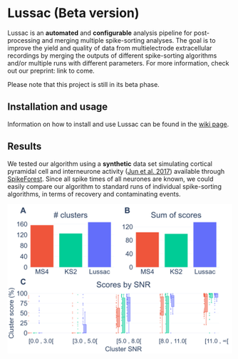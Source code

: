 
# Lussac (Beta version)

Lussac is an **automated** and **configurable** analysis pipeline for post-processing and merging multiple spike-sorting analyses. The goal is to improve the yield and quality of data from multielectrode extracellular recordings by merging the outputs of different spike-sorting algorithms and/or multiple runs with different parameters.
For more information, check out our preprint: link to come.

Please note that this project is still in its beta phase.


## Installation and usage

Information on how to install and use Lussac can be found in the [wiki page](https://github.com/BarbourLab/lussac/wiki).


## Results

We tested our algorithm using a **synthetic** data set simulating cortical pyramidal cell and interneurone activity ([Jun et al. 2017](https://www.biorxiv.org/content/10.1101/101030v2)) available through [SpikeForest](https://spikeforest.flatironinstitute.org/). Since all spike times of all neurones are known, we could easily compare our algorithm to standard runs of individual spike-sorting algorithms, in terms of recovery and contaminating events.

![Lussac synthetic results](https://github.com/BarbourLab/lussac/blob/main/img/results_synthetic.png?raw=true)
